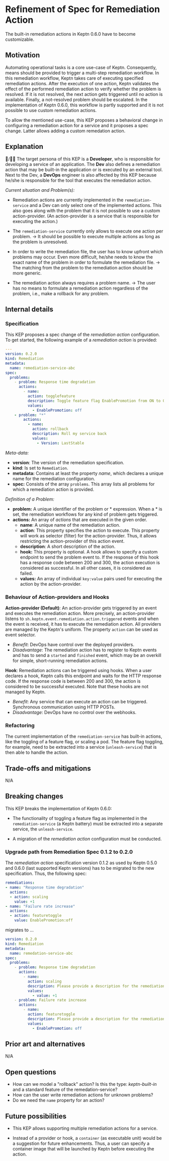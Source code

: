 # Refinement of Spec for Remediation Action

The built-in remediation actions in Keptn 0.6.0 have to become customizable.

## Motivation

Automating operational tasks is a core use-case of Keptn. Consequently, means should be provided to
trigger a multi-step remediation workflow. In this remediation workflow, Keptn takes care of executing specified remediation actions. After the execution of one action, Keptn validates the effect of the performed remediation action to verify whether the problem is resolved. If it is not resolved, the next action gets triggered until no action is available. Finally, a not-resolved problem should be escalated. In the implementation of Keptn 0.6.0, this workflow is partly supported and it is not possible to use custom remediation actions. 

To allow the mentioned use-case, this KEP proposes a behavioral change in configuring a remediation action for a service and it proposes a spec change. Latter allows adding a custom remedation action.

## Explanation

:man:/:blonde_woman: The target persona of this KEP is a **Developer**, who is responsible for developing a service of an application. The **Dev** also defines a remediation action that may be built-in the application or is executed by an external tool. Next to the Dev, a **DevOps** engineer is also affected by this KEP because he/she is responsible for the tool that executes the remediation action.   

*Current situation and Problem(s):* 

* Remediation actions are currently implemented in the `remediation-service` and a Dev can only select one of the implemented actions. This also goes along with the problem that it is not possible to use a custom action-provider. (An action-provider is a service that is responsible for executing the action.)

* The `remediation-service` currently only allows to execute one action per problem. -> It should be possible to execute multiple actions as long as the problem is unresolved.

* In order to write the remediation file, the user has to know upfront which problems may occur. Even more difficult, he/she needs to know the exact name of the problem in order to formulate the remediation file. -> The matching from the problem to the remediation action should be more generic.

* The remediation action always requires a problem name. -> The user has no means to formulate a remediation action regardless of the problem, i.e., make a rollback for any problem.

## Internal details

### Specification

This KEP proposes a spec change of the *remediation action* configuration. To get started, the following example of a *remediation action* is provided: 

```yaml
---
version: 0.2.0
kind: Remediation
metadata:
  name: remediation-service-abc
spec:
  problems: 
    - problem: Response time degradation
      actions:
        - name: 
          action: togglefeature
          description: Toggle feature flag EnablePromotion from ON to OFF
          values: 
            - EnablePromotion: off
    - problem: "*"
        actions:
          - name: 
            action: rollback
            description: Roll my service back
            values:
              - Version: LastStable
```

*Meta-data:*
* **version**: The version of the remediation specification. 
* **kind**: Is set to `Remediation`.
* **metadata:** Contains at least the property *name*, which declares a unique name for the remediation configuration.
* **spec:** Consists of the array `problems`. This array lists all problems for which a remediation action is provided.

*Definition of a Problem:*
* **problem:** A unique identifier of the problem or * expression. When a * is set, the remediation workflows for any kind of problem gets triggered.
* **actions:** An array of *actions* that are executed in the given order.
  * **name**: A unique name of the remediation action.
  * **action**: This property specifies the action to execute. This property will work as selector (filter) for the action-provider. Thus, it allows restricting the action-provider of this action event.
  * **description**: A short description of the action.
  * **hook:** This property is optional. A hook allows to specify a custom endpoint to send the problem event to. If the response of this hook has a response code between 200 and 300, the action execution is considered as successful. In all other cases, it is considered as failed.  
  * **values:** An array of individual `key:value` pairs used for executing the action by the action-provider. 

### Behaviour of Action-providers and Hooks

**Action-provider (Default)**: An action-provider gets triggered by an event and executes the remediation action.
More precisely, an action-provider listens to `sh.keptn.event.remediation.action.triggered` events and when the event is received, it has to execute the remediation action. All providers are managed by the Keptn's uniform. The property `action` can be used as event selector. 
  * *Benefit*: DevOps have control over the deployed providers. 
  * *Disadvantage*: The remediation action has to register to Keptn events and has to send a `started` and `finished` event, which may be an overkill for simple, short-running remediation actions.

**Hook**: Remediation actions can be triggered using hooks. When a user declares a hook, Keptn calls this endpoint and waits for the HTTP response code. If the response code is between 200 and 300, the action is considered to be successful executed. Note that these hooks are not managed by Keptn.
  * *Benefit*: Any service that can execute an action can be triggered. Synchronous communication using HTTP POSTs.
  * *Disadvantage*: DevOps have no control over the webhooks. 

<!--
### Functionality

A developer can specify a *remediation action* configuration for his/her service when sending a new-artifact event: 
    ```console
    keptn send event new-artifact --project=PROJECTNAME --service=SERVICENAME --image=docker.io/keptnexamples/carts --tag=0.9.1
            --remediation-actions=action.yaml
    ```
    > This way overrides the current *remediation action* configuration. For now, it is an override and no merge. In other words, a Developer can delete a remediation action by removing it from the config when sending a new artifact event.
-->

### Refactoring

The current implementation of the `remediation-service` has built-in actions, like the toggling of a feature flag, or scaling a pod. The feature flag toggling, for example, need to be extracted into a service (`unleash-service`) that is then able to handle the action.

## Trade-offs and mitigations

N/A

## Breaking changes

This KEP breaks the implementation of Keptn 0.6.0:

* The functionality of toggling a feature flag as implemented in the `remediation-service` (a Keptn battery) must be extracted into a separate service, the `unleash-service`.

* A migration of the *remediation action* configuration must be conducted.

### Upgrade path from Remediation Spec 0.1.2 to 0.2.0

The *remediation action* specification version 0.1.2 as used by Keptn 0.5.0 and 0.6.0 (last supported Keptn versions) has to be migrated to the new specification. Thus, the following spec:

```yaml
remediations:
- name: "Response time degradation"
  actions:
  - action: scaling
    value: +1
- name: "Failure rate increase"
  actions:
  - action: featuretoggle
    value: EnablePromotion:off
```

migrates to ...

```yaml
version: 0.2.0
kind: Remediation
metadata:
  name: remedation-service-abc
spec:
  problems: 
    - problem: Response time degradation
      actions:
        - name: 
          action: scaling
          description: Please provide a description for the remediation action.
          values: 
            - value: +1
    - problem: Failure rate increase
      actions:
        - name:
          action: featuretoggle
          description: Please provide a description for the remediation action.
          values: 
            - EnablePromotion: off
```

## Prior art and alternatives

N/A

## Open questions

- How can we model a "rollback" action? Is this the type: *keptn-built-in* and a standard feature of the remedation-service?
- How can the user write remediation actions for unknown problems?
- Do we need the `name` property for an action?

## Future possibilities

- This KEP allows supporting multiple remediation actions for a service. 

- Instead of a provider or hook, a `container` (as executable unit) would be a suggestion for future enhancements. Thus, a user can specify a container image that will be launched by Keptn before executing the action. 
